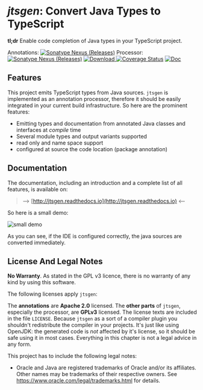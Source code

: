 # _jtsgen_: Convert Java Types to TypeScript

**tl;dr** Enable code completion of Java types in your TypeScript project.

Annotations: [![Sonatype Nexus (Releases)](https://img.shields.io/nexus/r/https/oss.sonatype.org/com.github.dzuvic/jtsgen-annotations.svg)](https://search.maven.org/#artifactdetails|com.github.dzuvic|jtsgen-annotations)
 Processor: [![Sonatype Nexus (Releases)](https://img.shields.io/nexus/r/https/oss.sonatype.org/com.github.dzuvic/jtsgen-processor.svg)](https://search.maven.org/#artifactdetails|com.github.dzuvic|jtsgen-processor)
 [ ![Download](https://travis-ci.org/dzuvic/jtsgen.svg?branch=master) ](https://travis-ci.org/dzuvic/jtsgen)
 [![Coverage Status](https://codecov.io/github/dzuvic/jtsgen/coverage.svg?branch=master)](https://codecov.io/github/dzuvic/jtsgen?branch=master)
 [ ![Doc](https://readthedocs.org/projects/jtsgen/badge/?version=latest )](http://jtsgen.readthedocs.io/en/latest/?badge=latest)
  
## Features

This project emits TypeScript types from Java sources.
`jtsgen` is implemented as an annotation processor, therefore it should be
easily integrated in your current build infrastructure. So here are the
prominent features:

* Emitting types and documentation from annotated Java classes and interfaces at *compile* time
* Several  module types and output variants supported
* read only and name space support
* configured at source the code location (package annotation)

## Documentation

The documentation, including an introduction and a complete list of all features, is available on:

> --> [http://jtsgen.readthedocs.io](http://jtsgen.readthedocs.io) <--


So here is a small demo:

![small demo](doc/source/images/front_demo_0.2.gif)

As you can see, if the IDE is configured correctly, the java sources are
converted immediately.

## License And Legal Notes

**No Warranty**. As stated in the GPL v3 licence, there is no warranty
of any kind by using this software.

The following licenses apply `jtsgen`:

The **annotations** are **Apache 2.0** licensed. The **other parts** of `jtsgen`,
especially the processor, are **GPLv3** licensed. The license texts are
included in the file `LICENSE`. Because `jtsgen` as a sort of a compiler
plugin you shouldn't redistribute the compiler in your projects. It's
just like using OpenJDK: the generated code is *not* affected by
it's license, so it should be safe using it in most cases. Everything in
this chapter is not a legal advice in any form.

This project has to include the following legal notes:

* Oracle and Java are registered trademarks of Oracle and/or its affiliates.
  Other names may be trademarks of their respective owners. See
  https://www.oracle.com/legal/trademarks.html for details.

